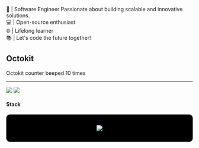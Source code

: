 <!-- ```ts
  ___      ____     _    _   _        _    _
 / _ \    | __ )   | |  | |  \ \    / /   / \
| | | |   |  _ \   | |  | |    \ \ / /   / _ \
| |_| |   | |_) |  | |__| |      \ /    / / \ \
 \___/    |____/    \____/       |_|   /_/   \_\
  ERICK
``` -->

🚀 | Software Engineer Passionate about building scalable and innovative solutions.  
💻 | Open-source enthusiast  
🌐 | Lifelong learner  
📚 | Let's code the future together!

## Octokit

Octokit counter beeped <!-- boop-counter -->10<!-- boop-counter --> times

---

<img src="https://github-readme-stats.vercel.app/api?username=erick-sudo&show_icons=true&count_private=true"/>
<img src="https://github-readme-streak-stats.herokuapp.com/?user=erick-sudo"/>

<a href="https://readme-stats-cfgj2cxdy.vercel.app/api?username=erick-sudo&count_private=true&show_icons=true"></a>

#### Stack

<div style="border: solid 1px; padding: 1em 2em; border-radius: 10px; background-color: black;" align="center">
  <p align="center">
    <a href="https://skillicons.dev">
      <img src="https://skillicons.dev/icons?i=c,cpp,java,kotlin,python,ruby,js,html,css" />
    </a>
  </p>
</div>
